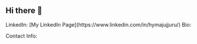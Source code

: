 ## Hi there 👋
<Pic here>
LinkedIn: [My LinkedIn Page](https://www.linkedin.com/in/hymajujjuru/)
Bio:

Contact Info:



<!--
**HymaJujjuru/HymaJujjuru** is a ✨ _special_ ✨ repository because its `README.md` (this file) appears on your GitHub profile.

Here are some ideas to get you started:

- 🔭 I’m currently working on ...
- 🌱 I’m currently learning ...
- 👯 I’m looking to collaborate on ...
- 🤔 I’m looking for help with ...
- 💬 Ask me about ...
- 📫 How to reach me: ...
- 😄 Pronouns: ...
- ⚡ Fun fact: ...
-->

